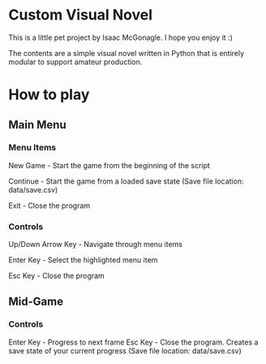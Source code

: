 # Custom Visual Novel
This is a little pet project by Isaac McGonagle. I hope you enjoy it :)

The contents are a simple visual novel written in Python that is entirely modular to support amateur production.

# How to play
## Main Menu
### Menu Items
New Game - Start the game from the beginning of the script

Continue - Start the game from a loaded save state (Save file location: data/save.csv)

Exit - Close the program

### Controls
Up/Down Arrow Key - Navigate through menu items

Enter Key - Select the highlighted menu item

Esc Key - Close the program

## Mid-Game
### Controls
Enter Key - Progress to next frame
Esc Key - Close the program. Creates a save state of your current progress (Save file location: data/save.csv)